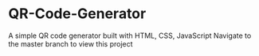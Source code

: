 # QR-Code-Generator

A simple QR code generator built with HTML, CSS, JavaScript
Navigate to the master branch to view this project
